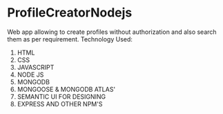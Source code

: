 # ProfileCreatorNodejs
Web  app allowing to create profiles without authorization and also search them as per requirement.
Technology Used: 
1. HTML
2. CSS
3. JAVASCRIPT
4. NODE JS
5. MONGODB
6. MONGOOSE & MONGODB ATLAS'
7. SEMANTIC UI FOR DESIGNING
8. EXPRESS AND OTHER NPM'S

